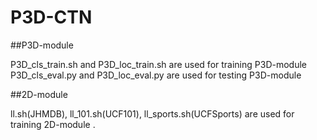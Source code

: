 # P3D-CTN

##P3D-module

P3D_cls_train.sh and P3D_loc_train.sh are used for training P3D-module  
P3D_cls_eval.py and P3D_loc_eval.py are used for testing P3D-module 

##2D-module

ll.sh(JHMDB), ll_101.sh(UCF101), ll_sports.sh(UCFSports) are used for training 2D-module . 
